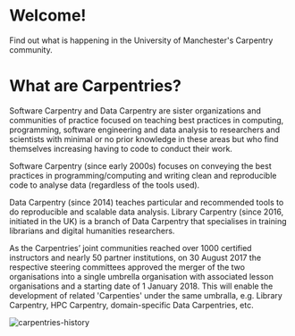 # Welcome!
Find out what is happening in the University of Manchester's Carpentry community.

# What are Carpentries?

Software Carpentry and Data Carpentry are sister organizations and communities of practice focused on teaching best practices in computing, programming, software engineering and data analysis to researchers and scientists with minimal or no prior knowledge in these areas but who find themselves increasing having to code to conduct their work. 

Software Carpentry (since early 2000s) focuses on conveying the best practices in programming/computing and writing clean and reproducible code to analyse data (regardless of the tools used). 

Data Carpentry (since 2014) teaches particular and recommended tools to do reproducible and scalable data analysis. Library Carpentry (since 2016, initiated in the UK) is a branch of Data Carpentry that specialises in training librarians and digital humanities researchers.

As the Carpentries’ joint communities reached over 1000 certified instructors and nearly 50 partner institutions, on 30 August 2017 the respective steering committees approved the merger of the two organisations into a single umbrella organisation with associated lesson organisations and a starting date of 1 January 2018. This will enable the development of related 'Carpenties' under the same umbralla, e.g. Library Carpentry, HPC Carpentry, domain-specific Data Carpentries, etc.

![carpentries-history](https://software-carpentry.org/files/2017/SWCDChistory.png "A brief history of the Carpentries")
